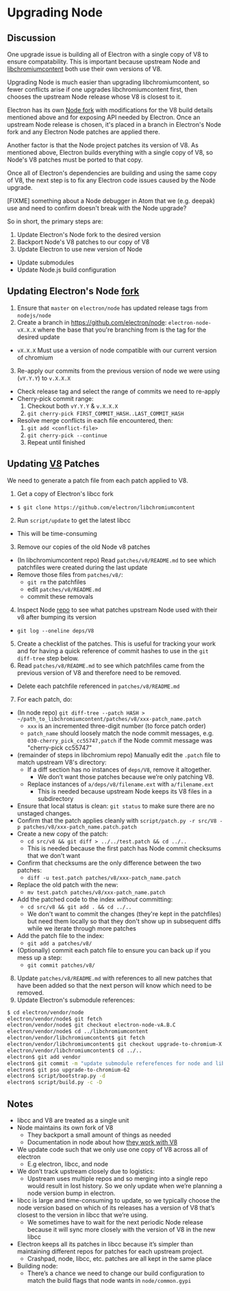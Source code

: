 # Upgrading Node

## Discussion

One upgrade issue is building all of Electron with a single copy
of V8 to ensure compatability. This is important because
upstream Node and [libchromiumcontent](upgrading-chrome.md)
both use their own versions of V8.

Upgrading Node is much easier than upgrading libchromiumcontent,
so fewer conflicts arise if one upgrades libchromiumcontent first,
then chooses the upstream Node release whose V8 is closest to it.

Electron has its own [Node fork](https://github.com/electron/node)
with modifications for the V8 build details mentioned above
and for exposing API needed by Electron. Once an upstream Node
release is chosen, it's placed in a branch in Electron's Node fork
and any Electron Node patches are applied there.

Another factor is that the Node project patches its version of V8.
As mentioned above, Electron builds everything with a single copy
of V8, so Node's V8 patches must be ported to that copy.

Once all of Electron's dependencies are building and using the same
copy of V8, the next step is to fix any Electron code issues caused
by the Node upgrade.

[FIXME] something about a Node debugger in Atom that we (e.g. deepak)
use and need to confirm doesn't break with the Node upgrade?

So in short, the primary steps are:

1. Update Electron's Node fork to the desired version
2. Backport Node's V8 patches to our copy of V8
3. Update Electron to use new version of Node

- Update submodules
- Update Node.js build configuration

## Updating Electron's Node [fork](https://github.com/electron/node)

1. Ensure that `master` on `electron/node` has updated release tags from `nodejs/node`
2. Create a branch in https://github.com/electron/node: `electron-node-vX.X.X` where the base that you're branching from is the tag for the desired update

- `vX.X.X` Must use a version of node compatible with our current version of chromium

3. Re-apply our commits from the previous version of node we were using (`vY.Y.Y`) to `v.X.X.X`

- Check release tag and select the range of commits we need to re-apply
- Cherry-pick commit range:
  1. Checkout both `vY.Y.Y` & `v.X.X.X`
  2. `git cherry-pick FIRST_COMMIT_HASH..LAST_COMMIT_HASH`
- Resolve merge conflicts in each file encountered, then:
  1. `git add <conflict-file>`
  2. `git cherry-pick --continue`
  3. Repeat until finished

## Updating [V8](https://github.com/electron/node/src/V8) Patches

We need to generate a patch file from each patch applied to V8.

1. Get a copy of Electron's libcc fork

- `$ git clone https://github.com/electron/libchromiumcontent`

2. Run `script/update` to get the latest libcc

- This will be time-consuming

3. Remove our copies of the old Node v8 patches

- (In libchromiumcontent repo) Read `patches/v8/README.md` to see which patchfiles
  were created during the last update
- Remove those files from `patches/v8/`:
  - `git rm` the patchfiles
  - edit `patches/v8/README.md`
  - commit these removals

4. Inspect Node [repo](https://github.com/electron/node) to see what patches upstream Node
   used with their v8 after bumping its version

- `git log --oneline deps/V8`

5. Create a checklist of the patches. This is useful for tracking your work and for
   having a quick reference of commit hashes to use in the `git diff-tree` step below.
6. Read `patches/v8/README.md` to see which patchfiles came from the previous version of V8 and therefore need to be removed.

- Delete each patchfile referenced in `patches/v8/README.md`

7. For each patch, do:

- (In node repo) `git diff-tree --patch HASH > ~/path_to_libchromiumcontent/patches/v8/xxx-patch_name.patch`
  - `xxx` is an incremented three-digit number (to force patch order)
  - `patch_name` should loosely match the node commit messages,
    e.g. `030-cherry_pick_cc55747,patch` if the Node commit message was "cherry-pick cc55747"
- (remainder of steps in libchromium repo)
  Manually edit the `.patch` file to match upstream V8's directory:
  - If a diff section has no instances of `deps/V8`, remove it altogether.
    - We don’t want those patches because we’re only patching V8.
  - Replace instances of `a/deps/v8/filename.ext` with `a/filename.ext`
    - This is needed because upstream Node keeps its V8 files in a subdirectory
- Ensure that local status is clean: `git status` to make sure there are no unstaged changes.
- Confirm that the patch applies cleanly with
  `script/patch.py -r src/V8 -p patches/v8/xxx-patch_name.patch.patch`
- Create a new copy of the patch:
  - `cd src/v8 && git diff > ../../test.patch && cd ../..`
  - This is needed because the first patch has Node commit checksums that we don't want
- Confirm that checksums are the only difference between the two patches:
  - `diff -u test.patch patches/v8/xxx-patch_name.patch`
- Replace the old patch with the new:
  - `mv test.patch patches/v8/xxx-patch_name.patch`
- Add the patched code to the index _without_ committing:
  - `cd src/v8 && git add . && cd ../..`
  - We don't want to commit the changes (they're kept in the patchfiles)
    but need them locally so that they don't show up in subsequent diffs
    while we iterate through more patches
- Add the patch file to the index:
  - `git add a patches/v8/`
- (Optionally) commit each patch file to ensure you can back up if you mess up a step:
  - `git commit patches/v8/`

8. Update `patches/v8/README.md` with references to all new patches that have been added so that the next person will know which need to be removed.
9. Update Electron's submodule references:

```sh
$ cd electron/vendor/node
electron/vendor/node$ git fetch
electron/vendor/node$ git checkout electron-node-vA.B.C
electron/vendor/node$ cd ../libchromiumcontent
electron/vendor/libchromiumcontent$ git fetch
electron/vendor/libchromiumcontent$ git checkout upgrade-to-chromium-X
electron/vendor/libchromiumcontent$ cd ../..
electron$ git add vendor
electron$ git commit -m "update submodule referefences for node and libc"
electron$ git pso upgrade-to-chromium-62
electron$ script/bootstrap.py -d
electron$ script/build.py -c -D
```

## Notes

- libcc and V8 are treated as a single unit
- Node maintains its own fork of V8
  - They backport a small amount of things as needed
  - Documentation in node about how [they work with V8](https://nodejs.org/api/v8.html)
- We update code such that we only use one copy of V8 across all of electron
  - E.g electron, libcc, and node
- We don’t track upstream closely due to logistics:
  - Upstream uses multiple repos and so merging into a single repo
    would result in lost history. So we only update when we’re planning
    a node version bump in electron.
- libcc is large and time-consuming to update, so we typically
  choose the node version based on which of its releases has a version
  of V8 that’s closest to the version in libcc that we’re using.
  - We sometimes have to wait for the next periodic Node release
    because it will sync more closely with the version of V8 in the new libcc
- Electron keeps all its patches in libcc because it’s simpler than
  maintaining different repos for patches for each upstream project.
  - Crashpad, node, libcc, etc. patches are all kept in the same place
- Building node:
  - There’s a chance we need to change our build configuration
    to match the build flags that node wants in `node/common.gypi`
